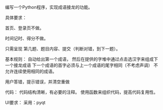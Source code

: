 编写一个Python程序，实现成语接龙的功能。

具体要求：

首页、登录页不做。

时间记时、得分不做。

只需呈现 第几题、题目内容、提交（判断对错，到下一题）。

基本规则：
自动给出第一个成语，
然后在提供的字堆中通过点击选汉字来组成下一个接龙成语
下一个成语的首字必须与上一个成语的尾字相同（不考虑声调）
不允许连续使用相同的成语。

用户答错，提示错误，并清空重做

代码：
代码结构清晰，有必要的注释。
使用函数来组织代码，提高代码复用性。

UI要求：
采用：pyqt
